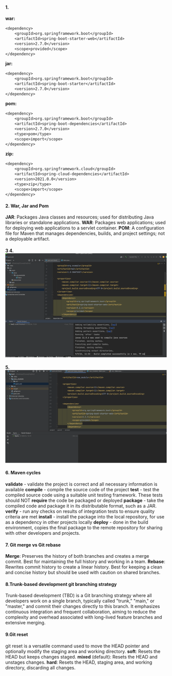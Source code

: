 #### 1.
**war:**
```
<dependency>
    <groupId>org.springframework.boot</groupId>
    <artifactId>spring-boot-starter-web</artifactId>
    <version>2.7.0</version>
    <scope>provided</scope>
</dependency>
```
**jar:**
```
<dependency>
    <groupId>org.springframework.boot</groupId>
    <artifactId>spring-boot-starter</artifactId>
    <version>2.7.0</version>
</dependency>
```
**pom:**
```
<dependency>
    <groupId>org.springframework.boot</groupId>
    <artifactId>spring-boot-dependencies</artifactId>
    <version>2.7.0</version>
    <type>pom</type>
    <scope>import</scope>
</dependency>
```
**zip:**
```
<dependency>
    <groupId>org.springframework.cloud</groupId>
    <artifactId>spring-cloud-dependencies</artifactId>
    <version>2021.0.0</version>
    <type>zip</type>
    <scope>import</scope>
</dependency>
```

#### 2. War, Jar and Pom
**JAR**: Packages Java classes and resources; used for distributing Java libraries or standalone applications.
**WAR**: Packages web applications; used for deploying web applications to a servlet container.
**POM**: A configuration file for Maven that manages dependencies, builds, and project settings; not a deployable artifact.

#### 3 4. ![image1](Images/code1.png) 

#### 5.![image2](Images/code2.png)

#### 6. Maven cycles
**validate** - validate the project is correct and all necessary information is available
**compile** - compile the source code of the project
**test** - test the compiled source code using a suitable unit testing framework. These tests should NOT
**require** the code be packaged or deployed
**package** - take the compiled code and package it in its distributable format, such as a JAR.
**verify** - run any checks on results of integration tests to ensure quality criteria are met
**install** - install the package into the local repository, for use as a dependency in other projects locally
**deploy** - done in the build environment, copies the final package to the remote repository for sharing with
other developers and projects.

#### 7. Git merge vs Git rebase
**Merge**: Preserves the history of both branches and creates a merge commit. Best for maintaining the full history and working in a team.
**Rebase**: Rewrites commit history to create a linear history. Best for keeping a clean and concise history but should be used with caution on shared branches.

#### 8.Trunk-based development git branching strategy
Trunk-based development (TBD) is a Git branching strategy where all developers work on a single branch, typically called "trunk," "main," or "master," and commit their changes directly to this branch. It emphasizes continuous integration and frequent collaboration, aiming to reduce the complexity and overhead associated with long-lived feature branches and extensive merging.

#### 9.Git reset
git reset is a versatile command used to move the HEAD pointer and optionally modify the staging area and working directory.
**soft**: Resets the HEAD but keeps changes staged.
**mixed** (default): Resets the HEAD and unstages changes.
**hard**: Resets the HEAD, staging area, and working directory, discarding all changes.